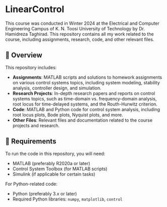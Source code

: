 # LinearControl

This course was conducted in Winter 2024 at the Electrical and Computer Engineering Campus of K. N. Toosi University of Technology by Dr. Hamidreza Taghirad. This repository contains all my work related to the course, including assignments, research, code, and other relevant files.

## 📌 Overview

This repository includes:

- **Assignments**: MATLAB scripts and solutions to homework assignments on various control systems topics, including system modeling, stability analysis, controller design, and simulation.
- **Research Projects**: In-depth research papers and reports on control systems topics, such as time-domain vs. frequency-domain analysis, root locus for time-delayed systems, and the Routh-Hurwitz criterion.
- **Code**: MATLAB and Python code for control system analysis, including root locus plots, Bode plots, Nyquist plots, and more.
- **Other Files**: Relevant files and documentation related to the course projects and research.

## 🔧 Requirements

To run the code in this repository, you will need:

- MATLAB (preferably R2020a or later)
- Control System Toolbox (for MATLAB scripts)
- Simulink (if applicable for certain tasks)

For Python-related code:

- Python (preferably 3.x or later)
- Required Python libraries: `numpy`, `matplotlib`, `control`



